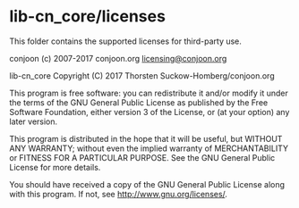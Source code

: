 # lib-cn_core/licenses

This folder contains the supported licenses for third-party use.

conjoon
(c) 2007-2017 conjoon.org
licensing@conjoon.org

lib-cn_core
Copyright (C) 2017 Thorsten Suckow-Homberg/conjoon.org

This program is free software: you can redistribute it and/or modify
it under the terms of the GNU General Public License as published by
the Free Software Foundation, either version 3 of the License, or
(at your option) any later version.

This program is distributed in the hope that it will be useful,
but WITHOUT ANY WARRANTY; without even the implied warranty of
MERCHANTABILITY or FITNESS FOR A PARTICULAR PURPOSE.  See the
GNU General Public License for more details.

You should have received a copy of the GNU General Public License
along with this program.  If not, see <http://www.gnu.org/licenses/>.
